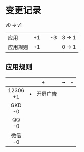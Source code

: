 # 变更记录

v0 -> v1

||||||
|-|:-:|:-:|:-:|:-:|
|应用|+1||-3|3 -> 1|
|应用规则|+1|||0 -> 1|

## 应用规则

||+|~|-|
|:-:|-|-|-|
|12306<br>+1|<li>开屏广告|||
|GKD<br>-0||||
|QQ<br>-0||||
|微信<br>-0||||
